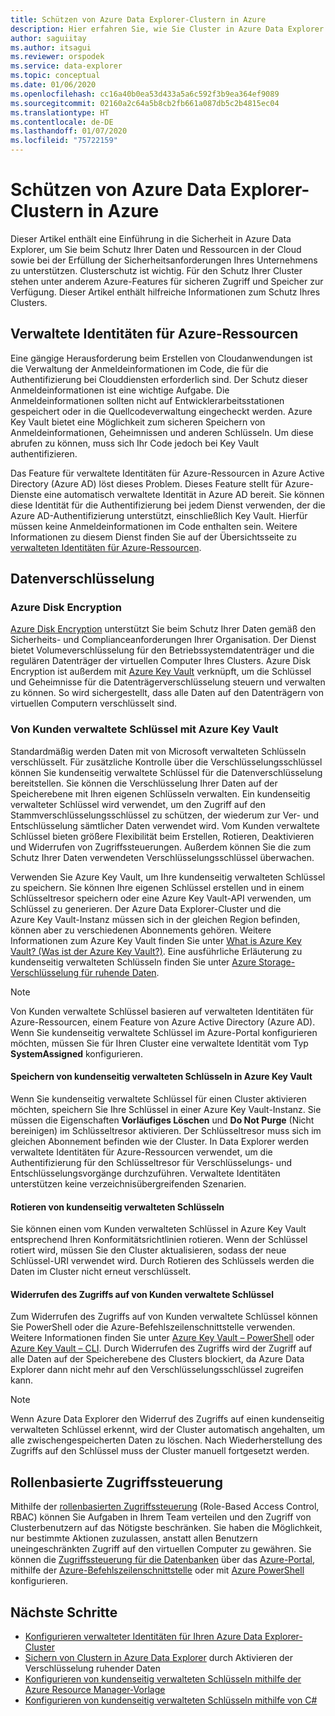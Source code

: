 ```yaml
---
title: Schützen von Azure Data Explorer-Clustern in Azure
description: Hier erfahren Sie, wie Sie Cluster in Azure Data Explorer schützen.
author: saguiitay
ms.author: itsagui
ms.reviewer: orspodek
ms.service: data-explorer
ms.topic: conceptual
ms.date: 01/06/2020
ms.openlocfilehash: cc16a40b0ea53d433a5a6c592f3b9ea364ef9089
ms.sourcegitcommit: 02160a2c64a5b8cb2fb661a087db5c2b4815ec04
ms.translationtype: HT
ms.contentlocale: de-DE
ms.lasthandoff: 01/07/2020
ms.locfileid: "75722159"
---
```

# <a name="secure-azure-data-explorer-clusters-in-azure"></a>Schützen von Azure Data Explorer-Clustern in Azure

Dieser Artikel enthält eine Einführung in die Sicherheit in Azure Data Explorer, um Sie beim Schutz Ihrer Daten und Ressourcen in der Cloud sowie bei der Erfüllung der Sicherheitsanforderungen Ihres Unternehmens zu unterstützen. Clusterschutz ist wichtig. Für den Schutz Ihrer Cluster stehen unter anderem Azure-Features für sicheren Zugriff und Speicher zur Verfügung. Dieser Artikel enthält hilfreiche Informationen zum Schutz Ihres Clusters.

## <a name="managed-identities-for-azure-resources"></a>Verwaltete Identitäten für Azure-Ressourcen

Eine gängige Herausforderung beim Erstellen von Cloudanwendungen ist die Verwaltung der Anmeldeinformationen im Code, die für die Authentifizierung bei Clouddiensten erforderlich sind. Der Schutz dieser Anmeldeinformationen ist eine wichtige Aufgabe. Die Anmeldeinformationen sollten nicht auf Entwicklerarbeitsstationen gespeichert oder in die Quellcodeverwaltung eingecheckt werden. Azure Key Vault bietet eine Möglichkeit zum sicheren Speichern von Anmeldeinformationen, Geheimnissen und anderen Schlüsseln. Um diese abrufen zu können, muss sich Ihr Code jedoch bei Key Vault authentifizieren.

Das Feature für verwaltete Identitäten für Azure-Ressourcen in Azure Active Directory (Azure AD) löst dieses Problem. Dieses Feature stellt für Azure-Dienste eine automatisch verwaltete Identität in Azure AD bereit. Sie können diese Identität für die Authentifizierung bei jedem Dienst verwenden, der die Azure AD-Authentifizierung unterstützt, einschließlich Key Vault. Hierfür müssen keine Anmeldeinformationen im Code enthalten sein. Weitere Informationen zu diesem Dienst finden Sie auf der Übersichtsseite zu [verwalteten Identitäten für Azure-Ressourcen](/azure/active-directory/managed-identities-azure-resources/overview).

## <a name="data-encryption"></a>Datenverschlüsselung

### <a name="azure-disk-encryption"></a>Azure Disk Encryption

[Azure Disk Encryption](/azure/security/azure-security-disk-encryption-overview) unterstützt Sie beim Schutz Ihrer Daten gemäß den Sicherheits- und Complianceanforderungen Ihrer Organisation. Der Dienst bietet Volumeverschlüsselung für den Betriebssystemdatenträger und die regulären Datenträger der virtuellen Computer Ihres Clusters. Azure Disk Encryption ist außerdem mit [Azure Key Vault](/azure/key-vault/) verknüpft, um die Schlüssel und Geheimnisse für die Datenträgerverschlüsselung steuern und verwalten zu können. So wird sichergestellt, dass alle Daten auf den Datenträgern von virtuellen Computern verschlüsselt sind. 

### <a name="customer-managed-keys-with-azure-key-vault"></a>Von Kunden verwaltete Schlüssel mit Azure Key Vault

Standardmäßig werden Daten mit von Microsoft verwalteten Schlüsseln verschlüsselt. Für zusätzliche Kontrolle über die Verschlüsselungsschlüssel können Sie kundenseitig verwaltete Schlüssel für die Datenverschlüsselung bereitstellen. Sie können die Verschlüsselung Ihrer Daten auf der Speicherebene mit Ihren eigenen Schlüsseln verwalten. Ein kundenseitig verwalteter Schlüssel wird verwendet, um den Zugriff auf den Stammverschlüsselungsschlüssel zu schützen, der wiederum zur Ver- und Entschlüsselung sämtlicher Daten verwendet wird. Vom Kunden verwaltete Schlüssel bieten größere Flexibilität beim Erstellen, Rotieren, Deaktivieren und Widerrufen von Zugriffssteuerungen. Außerdem können Sie die zum Schutz Ihrer Daten verwendeten Verschlüsselungsschlüssel überwachen.

Verwenden Sie Azure Key Vault, um Ihre kundenseitig verwalteten Schlüssel zu speichern. Sie können Ihre eigenen Schlüssel erstellen und in einem Schlüsseltresor speichern oder eine Azure Key Vault-API verwenden, um Schlüssel zu generieren. Der Azure Data Explorer-Cluster und die Azure Key Vault-Instanz müssen sich in der gleichen Region befinden, können aber zu verschiedenen Abonnements gehören. Weitere Informationen zum Azure Key Vault finden Sie unter [What is Azure Key Vault? (Was ist der Azure Key Vault?)](/azure/key-vault/key-vault-overview). Eine ausführliche Erläuterung zu kundenseitig verwalteten Schlüsseln finden Sie unter [Azure Storage-Verschlüsselung für ruhende Daten](/azure/storage/common/storage-service-encryption).

> [!Note]
> Von Kunden verwaltete Schlüssel basieren auf verwalteten Identitäten für Azure-Ressourcen, einem Feature von Azure Active Directory (Azure AD). Wenn Sie kundenseitig verwaltete Schlüssel im Azure-Portal konfigurieren möchten, müssen Sie für Ihren Cluster eine verwaltete Identität vom Typ **SystemAssigned** konfigurieren.

#### <a name="store-customer-managed-keys-in-azure-key-vault"></a>Speichern von kundenseitig verwalteten Schlüsseln in Azure Key Vault

Wenn Sie kundenseitig verwaltete Schlüssel für einen Cluster aktivieren möchten, speichern Sie Ihre Schlüssel in einer Azure Key Vault-Instanz. Sie müssen die Eigenschaften **Vorläufiges Löschen** und **Do Not Purge** (Nicht bereinigen) im Schlüsseltresor aktivieren. Der Schlüsseltresor muss sich im gleichen Abonnement befinden wie der Cluster. In Data Explorer werden verwaltete Identitäten für Azure-Ressourcen verwendet, um die Authentifizierung für den Schlüsseltresor für Verschlüsselungs- und Entschlüsselungsvorgänge durchzuführen. Verwaltete Identitäten unterstützen keine verzeichnisübergreifenden Szenarien.

#### <a name="rotate-customer-managed-keys"></a>Rotieren von kundenseitig verwalteten Schlüsseln

Sie können einen vom Kunden verwalteten Schlüssel in Azure Key Vault entsprechend Ihren Konformitätsrichtlinien rotieren. Wenn der Schlüssel rotiert wird, müssen Sie den Cluster aktualisieren, sodass der neue Schlüssel-URI verwendet wird. Durch Rotieren des Schlüssels werden die Daten im Cluster nicht erneut verschlüsselt. 

#### <a name="revoke-access-to-customer-managed-keys"></a>Widerrufen des Zugriffs auf von Kunden verwaltete Schlüssel

Zum Widerrufen des Zugriffs auf von Kunden verwaltete Schlüssel können Sie PowerShell oder die Azure-Befehlszeilenschnittstelle verwenden. Weitere Informationen finden Sie unter [Azure Key Vault – PowerShell](/powershell/module/az.keyvault/) oder [Azure Key Vault – CLI](/cli/azure/keyvault). Durch Widerrufen des Zugriffs wird der Zugriff auf alle Daten auf der Speicherebene des Clusters blockiert, da Azure Data Explorer dann nicht mehr auf den Verschlüsselungsschlüssel zugreifen kann.

> [!Note]
> Wenn Azure Data Explorer den Widerruf des Zugriffs auf einen kundenseitig verwalteten Schlüssel erkennt, wird der Cluster automatisch angehalten, um alle zwischengespeicherten Daten zu löschen. Nach Wiederherstellung des Zugriffs auf den Schlüssel muss der Cluster manuell fortgesetzt werden.

## <a name="role-based-access-control"></a>Rollenbasierte Zugriffssteuerung

Mithilfe der [rollenbasierten Zugriffssteuerung](/azure/role-based-access-control/overview) (Role-Based Access Control, RBAC) können Sie Aufgaben in Ihrem Team verteilen und den Zugriff von Clusterbenutzern auf das Nötigste beschränken. Sie haben die Möglichkeit, nur bestimmte Aktionen zuzulassen, anstatt allen Benutzern uneingeschränkten Zugriff auf den virtuellen Computer zu gewähren. Sie können die [Zugriffssteuerung für die Datenbanken](/azure/data-explorer/manage-database-permissions) über das [Azure-Portal](/azure/role-based-access-control/role-assignments-portal), mithilfe der [Azure-Befehlszeilenschnittstelle](/azure/role-based-access-control/role-assignments-cli) oder mit [Azure PowerShell](/azure/role-based-access-control/role-assignments-powershell) konfigurieren.

## <a name="next-steps"></a>Nächste Schritte

* [Konfigurieren verwalteter Identitäten für Ihren Azure Data Explorer-Cluster](managed-identities.md)
* [Sichern von Clustern in Azure Data Explorer](manage-cluster-security.md) durch Aktivieren der Verschlüsselung ruhender Daten
* [Konfigurieren von kundenseitig verwalteten Schlüsseln mithilfe der Azure Resource Manager-Vorlage](customer-managed-keys-resource-manager.md)
* [Konfigurieren von kundenseitig verwalteten Schlüsseln mithilfe von C#](customer-managed-keys-csharp.md)

